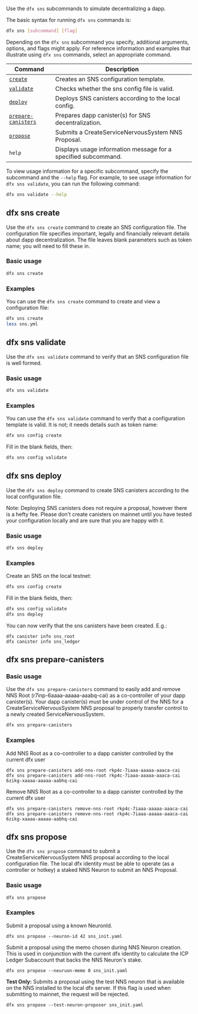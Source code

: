
Use the `dfx sns` subcommands to simulate decentralizing a dapp.

The basic syntax for running `dfx sns` commands is:

``` bash
dfx sns [subcommand] [flag]
```

Depending on the `dfx sns` subcommand you specify, additional arguments, options, and flags might apply. For reference information and examples that illustrate using `dfx sns` commands, select an appropriate command.

| Command                                            | Description                                                    |
|----------------------------------------------------|----------------------------------------------------------------|
| [`create`](#_dfx_sns_create)                       | Creates an SNS configuration template.                         |
| [`validate`](#_dfx_sns_validate)                   | Checks whether the sns config file is valid.                   |
| [`deploy`](#_dfx_sns_deploy)                       | Deploys SNS canisters according to the local config.           |
| [`prepare-canisters`](#_dfx_sns_prepare-canisters) | Prepares dapp canister(s) for SNS decentralization.            |
| [`propose`](#_dfx_sns_propose)                     | Submits a CreateServiceNervousSystem NNS Proposal.             |
| `help`                                             | Displays usage information message for a specified subcommand. |

To view usage information for a specific subcommand, specify the subcommand and the `--help` flag. For example, to see usage information for `dfx sns validate`, you can run the following command:

``` bash
dfx sns validate --help
```


## dfx sns create

Use the `dfx sns create` command to create an SNS configuration file. The configuration file specifies important, legally and financially relevant details about dapp decentralization.  The file leaves blank parameters such as token name; you will need to fill these in.

### Basic usage

``` bash
dfx sns create
```

### Examples

You can use the `dfx sns create` command to create and view a configuration file:

``` bash
dfx sns create
less sns.yml
```

## dfx sns validate

Use the `dfx sns validate` command to verify that an SNS configuration file is well formed.

### Basic usage

``` bash
dfx sns validate
```

### Examples

You can use the `dfx sns validate` command to verify that a configuration template is valid.  It is not; it needs details such as token name:

``` bash
dfx sns config create
```
Fill in the blank fields, then:
``` bash
dfx sns config validate
```

## dfx sns deploy

Use the `dfx sns deploy` command to create SNS canisters according to the local configuration file.

Note:  Deploying SNS canisters does not require a proposal, however there is a hefty fee.  Please don't create canisters on mainnet until you have tested your configuration locally and are sure that you are happy with it.

### Basic usage

``` bash
dfx sns deploy
```

### Examples

Create an SNS on the local testnet:
``` bash
dfx sns config create
```
Fill in the blank fields, then:
``` bash
dfx sns config validate
dfx sns deploy
```
You can now verify that the sns canisters have been created.  E.g.:
```
dfx canister info sns_root
dfx canister info sns_ledger
```

## dfx sns prepare-canisters 

### Basic usage

Use the `dfx sns prepare-canisters` command to easily add and remove NNS Root (r7inp-6aaaa-aaaaa-aaabq-cai) 
as a co-controller of your dapp canister(s). Your dapp canister(s) must be under control of the NNS for
a CreateServiceNervousSystem NNS proposal to properly transfer control to a newly created ServiceNervousSystem.

``` bash
dfx sns prepare-canisters 
```

### Examples

Add NNS Root as a co-controller to a dapp canister controlled by the current dfx user

```
dfx sns prepare-canisters add-nns-root rkp4c-7iaaa-aaaaa-aaaca-cai
dfx sns prepare-canisters add-nns-root rkp4c-7iaaa-aaaaa-aaaca-cai 6zikg-xaaaa-aaaaa-aabhq-cai
```

Remove NNS Root as a co-controller to a dapp canister controlled by the current dfx user

```
dfx sns prepare-canisters remove-nns-root rkp4c-7iaaa-aaaaa-aaaca-cai
dfx sns prepare-canisters remove-nns-root rkp4c-7iaaa-aaaaa-aaaca-cai 6zikg-xaaaa-aaaaa-aabhq-cai
```

## dfx sns propose

Use the `dfx sns propose` command to submit a CreateServiceNervousSystem NNS proposal according to the
local configuration file. The local dfx identity must be able to operate (as a controller or hotkey) 
a staked NNS Neuron to submit an NNS Proposal. 

### Basic usage

``` bash
dfx sns propose
```

### Examples

Submit a proposal using a known NeuronId.

```
dfx sns propose --neuron-id 42 sns_init.yaml 
```

Submit a proposal using the memo chosen during NNS Neuron creation. This is used in conjunction
with the current dfx identity to calculate the ICP Ledger Subaccount that backs the NNS Neuron's 
stake.

```
dfx sns propose --neuruon-memo 0 sns_init.yaml 
```

**Test Only:** Submits a proposal using the test NNS neuron that is available on the NNS installed
to the local dfx server. If this flag is used when submitting to mainnet, the request will be rejected.

```
dfx sns propose --test-neuron-proposer sns_init.yaml
```